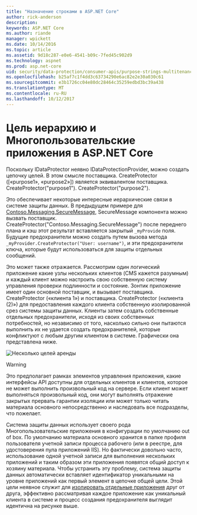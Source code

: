 ```yaml
---
title: "Назначение строками в ASP.NET Core"
author: rick-anderson
description: 
keywords: ASP.NET Core
ms.author: riande
manager: wpickett
ms.date: 10/14/2016
ms.topic: article
ms.assetid: 9d18c287-e0e6-4541-b09c-7fed45c902d9
ms.technology: aspnet
ms.prod: asp.net-core
uid: security/data-protection/consumer-apis/purpose-strings-multitenancy
ms.openlocfilehash: b25af7c1f4dd3c63734290e6ac82e2e30a030c61
ms.sourcegitcommit: e3b1726cc04e80dc28464c35259edbd3bc39a438
ms.translationtype: MT
ms.contentlocale: ru-RU
ms.lasthandoff: 10/12/2017
---
```

# <a name="purpose-hierarchy-and-multi-tenancy-in-aspnet-core"></a>Цель иерархию и Многопользовательские приложения в ASP.NET Core

Поскольку IDataProtector неявно IDataProtectionProvider, можно создать цепочку целей. В этом смысле поставщика. CreateProtector ([«purpose1», «purpose2»]) является эквивалентом поставщика. CreateProtector("purpose1"). CreateProtector("purpose2").

Это обеспечивает некоторые интересные иерархические связи в системе защиты данных. В предыдущем примере для [Contoso.Messaging.SecureMessage](purpose-strings.md#data-protection-contoso-purpose), SecureMessage компонента можно вызвать поставщик. CreateProtector("Contoso.Messaging.SecureMessage") после переднего плана и кэш этот результат вставляется закрытый `_myProvide` поля. Будущие предохранители можно создать путем вызова метода `_myProvider.CreateProtector("User: username")`, и эти предохранители ключа, которые будут использоваться для защиты отдельных сообщений.

Это может также отражается. Рассмотрим один логический приложение какие узлы нескольких клиентов (CMS кажется разумным) и каждый клиент можно настроить свою собственную систему управления проверки подлинности и состояние. Зонтик приложение имеет один основной поставщик, и вызывает поставщика. CreateProtector («клиента 1») и поставщика. CreateProtector («клиента (2)») для предоставления каждого клиента собственную изолированной срез системы защиты данных. Клиенты затем создать собственные отдельных предохранители, исходя из своих собственных потребностей, но независимо от того, насколько сильно они пытаются выполнить их не удается создать предохранителей, которые конфликтуют с любым другим клиентом в системе. Графически она представлена ниже.

![Несколько целей аренды](purpose-strings-multitenancy/_static/purposes-multi-tenancy.png)

>[!WARNING]
> Это предполагает рамках элементов управления приложения, какие интерфейсы API доступны для отдельных клиентов и клиентов, которое не может выполнить произвольный код на сервере. Если клиент может выполняться произвольный код, они могут выполнять отражение закрытых прервать гарантии изоляции или может только читать материала основного непосредственно и наследовать все подразделы, что пожелает.

Система защиты данных использует своего рода Многопользовательские приложения в конфигурации по умолчанию out of box. По умолчанию материала основного хранится в папке профиля пользователя учетной записи процесса рабочего (или в реестре, для удостоверения пула приложений IIS). Но фактически довольно часто, использование одной учетной записи для выполнения нескольких приложений и таким образом эти приложения появятся общий доступ к хозяину материала. Чтобы устранить эту проблему, система защиты данных автоматически вставляет идентификатор уникальными на уровне приложений как первый элемент в цепочке общей цели. Этой цели неявное служит для [изолировать отдельные приложения](../configuration/overview.md#data-protection-configuration-per-app-isolation) друг от друга, эффективно рассматривая каждое приложение как уникальный клиента в системе и процесс создания предохранителя выглядит идентична на рисунке выше.
